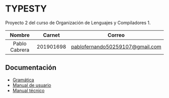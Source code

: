 # TYPESTY

Proyecto 2 del curso de Organización de Lenguajes y Compiladores 1.

|    Nombre     |  Carnet   |             Correo              |
| :-----------: | :-------: | :-----------------------------: |
| Pablo Cabrera | 201901698 | pablofernando50259107@gmail.com |

## Documentación

- [Gramática](docs/grammar.md)
- [Manual de usuario](docs/user.md)
- [Manual técnico](docs/technical.md)
